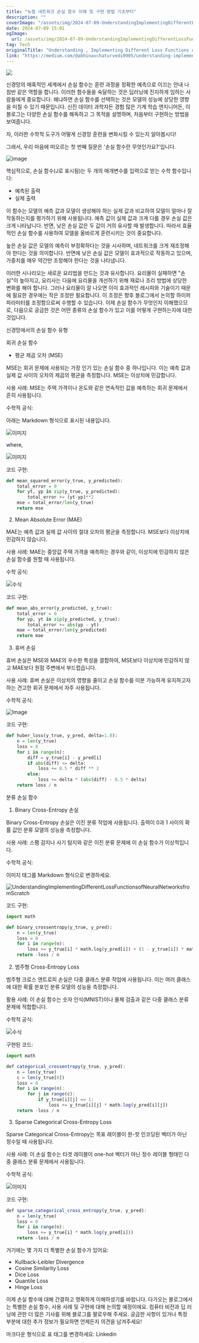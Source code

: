 ```yaml
---
title: "뉴럴 네트워크 손실 함수 이해 및 구현 방법 기초부터"
description: ""
coverImage: "/assets/img/2024-07-09-UnderstandingImplementingDifferentLossFunctionsofNeuralNetworksfromScratch_0.png"
date: 2024-07-09 15:01
ogImage:
  url: /assets/img/2024-07-09-UnderstandingImplementingDifferentLossFunctionsofNeuralNetworksfromScratch_0.png
tag: Tech
originalTitle: "Understanding , Implementing Different Loss Functions of Neural Networks from Scratch"
link: "https://medium.com/@abhinavchaturvedi0905/understanding-implementing-different-loss-functions-of-neural-networks-from-scratch-c39ee92f6c8a"
---
```


<img src="/assets/img/2024-07-09-UnderstandingImplementingDifferentLossFunctionsofNeuralNetworksfromScratch_0.png" />

신경망의 매혹적인 세계에서 손실 함수는 훈련 과정을 정확한 예측으로 이끄는 안내 나침반 같은 역할을 합니다. 이러한 함수들을 숙달하는 것은 딥러닝에 진지하게 임하는 사람들에게 중요합니다. 왜냐하면 손실 함수를 선택하는 것은 모델의 성능에 상당한 영향을 미칠 수 있기 때문입니다. 신진 데이터 과학자든 경험 많은 기계 학습 엔지니어든, 이 블로그는 다양한 손실 함수를 해독하고 그 목적을 설명하며, 처음부터 구현하는 방법을 보여줍니다.

자, 이러한 수학적 도구가 어떻게 신경망 훈련을 변화시킬 수 있는지 알아봅시다!

그래서, 우리 마음에 떠오르는 첫 번째 질문은 '손실 함수란 무엇인가요?'입니다.

<div class="content-ad"></div>

![image](/assets/img/2024-07-09-UnderstandingImplementingDifferentLossFunctionsofNeuralNetworksfromScratch_1.png)

핵심적으로, 손실 함수(J로 표시됨)는 두 개의 매개변수를 입력으로 받는 수학 함수입니다:

- 예측된 출력
- 실제 출력

이 함수는 모델의 예측 값과 모델이 생성해야 하는 실제 값과 비교하여 모델이 얼마나 잘 작동하는지를 평가하기 위해 사용됩니다. 예측 값이 실제 값과 크게 다를 경우 손실 값은 크게 나타납니다. 반면, 낮은 손실 값은 두 값이 거의 유사할 때 발생합니다. 따라서 효율적인 손실 함수를 사용하여 모델을 올바르게 훈련시키는 것이 중요합니다.

<div class="content-ad"></div>

높은 손실 값은 모델의 예측이 부정확하다는 것을 시사하며, 네트워크를 크게 재조정해야 한다는 것을 의미합니다. 반면에 낮은 손실 값은 모델이 효과적으로 작동하고 있으며, 가중치를 매우 약간만 조정해야 한다는 것을 나타냅니다.

이러한 시나리오는 새로운 요리법을 만드는 것과 유사합니다. 요리물이 실패하면 "손실"이 높아지고, 요리사는 다음에 요리물을 개선하기 위해 재료나 조리 방법에 상당한 변화를 해야 합니다. 그러나 요리물이 잘 나오면 이미 효과적인 레시피와 기술이기 때문에 필요한 경우에는 작은 조정만 필요합니다. 이 조정은 향후 블로그에서 논의할 하이퍼파라미터를 조정함으로써 수행할 수 있습니다. 이제 손실 함수가 무엇인지 이해했으므로, 다음으로 궁금한 것은 어떤 종류의 손실 함수가 있고 이를 어떻게 구현하는지에 대한 것입니다.

신경망에서의 손실 함수 유형

회귀 손실 함수

<div class="content-ad"></div>

- 평균 제곱 오차 (MSE)

MSE는 회귀 문제에 사용되는 가장 인기 있는 손실 함수 중 하나입니다. 이는 예측 값과 실제 값 사이의 오차의 제곱의 평균을 측정합니다. MSE는 이상치에 민감합니다.

사용 사례: MSE는 주택 가격이나 온도와 같은 연속적인 값을 예측하는 회귀 문제에서 흔히 사용됩니다.

수학적 공식:

<div class="content-ad"></div>

아래는 Markdown 형식으로 표시된 내용입니다.

![이미지](/assets/img/2024-07-09-UnderstandingImplementingDifferentLossFunctionsofNeuralNetworksfromScratch_2.png)

where,

![이미지](/assets/img/2024-07-09-UnderstandingImplementingDifferentLossFunctionsofNeuralNetworksfromScratch_3.png)

코드 구현:

<div class="content-ad"></div>

```python
def mean_squared_error(y_true, y_predicted):
    total_error = 0
    for yt, yp in zip(y_true, y_predicted):
        total_error += (yt-yp)**2
    mse = total_error/len(y_true)
    return mse
```

2. Mean Absolute Error (MAE)

MAE는 예측 값과 실제 값 사이의 절대 오차의 평균을 측정합니다. MSE보다 이상치에 민감하지 않습니다.

사용 사례: MAE는 중앙값 주택 가격을 예측하는 경우와 같이, 이상치에 민감하지 않은 손실 함수를 원할 때 사용됩니다.

<div class="content-ad"></div>

수학 공식:

![수식](/assets/img/2024-07-09-UnderstandingImplementingDifferentLossFunctionsofNeuralNetworksfromScratch_4.png)

코드 구현:

```python
def mean_abs_error(y_predicted, y_true):
    total_error = 0
    for yp, yt in zip(y_predicted, y_true):
        total_error += abs(yp - yt)
    mae = total_error/len(y_predicted)
    return mae
```

<div class="content-ad"></div>

3. 휴버 손실

휴버 손실은 MSE와 MAE의 우수한 특성을 결합하여, MSE보다 이상치에 민감하지 않고 MAE보다 원점 주변에서 부드럽습니다.

사용 사례: 휴버 손실은 이상치의 영향을 줄이고 손실 함수를 미분 가능하게 유지하고자 하는 견고한 회귀 문제에서 자주 사용됩니다.

수학적 공식:

<div class="content-ad"></div>

![Image](/assets/img/2024-07-09-UnderstandingImplementingDifferentLossFunctionsofNeuralNetworksfromScratch_5.png)

코드 구현:

```python
def huber_loss(y_true, y_pred, delta=1.0):
    n = len(y_true)
    loss = 0
    for i in range(n):
        diff = y_true[i] - y_pred[i]
        if abs(diff) <= delta:
            loss += 0.5 * diff ** 2
        else:
            loss += delta * (abs(diff) - 0.5 * delta)
    return loss / n
```

분류 손실 함수

<div class="content-ad"></div>

1. Binary Cross-Entropy 손실

Binary Cross-Entropy 손실은 이진 분류 작업에 사용됩니다. 출력이 0과 1 사이의 확률 값인 분류 모델의 성능을 측정합니다.

사용 사례: 스팸 감지나 사기 탐지와 같은 이진 분류 문제에 이 손실 함수가 이상적입니다.

수학적 공식:

<div class="content-ad"></div>

이미지 태그를 Markdown 형식으로 변경하세요.

![UnderstandingImplementingDifferentLossFunctionsofNeuralNetworksfromScratch](/assets/img/2024-07-09-UnderstandingImplementingDifferentLossFunctionsofNeuralNetworksfromScratch_6.png)

코드 구현:

```python
import math

def binary_crossentropy(y_true, y_pred):
    n = len(y_true)
    loss = 0
    for i in range(n):
        loss += y_true[i] * math.log(y_pred[i]) + (1 - y_true[i]) * math.log(1 - y_pred[i])
    return -loss / n
```

2. 범주형 Cross-Entropy Loss

<div class="content-ad"></div>

범주형 크로스 엔트로피 손실은 다중 클래스 분류 작업에 사용됩니다. 이는 여러 클래스에 대한 확률 분포인 분류 모델의 성능을 측정합니다.

활용 사례: 이 손실 함수는 숫자 인식(MNIST)이나 물체 검출과 같은 다중 클래스 분류 문제에 적합합니다.

수학적 공식:

![수식](/assets/img/2024-07-09-UnderstandingImplementingDifferentLossFunctionsofNeuralNetworksfromScratch_7.png)

<div class="content-ad"></div>

구현된 코드:

```js
import math

def categorical_crossentropy(y_true, y_pred):
    n = len(y_true)
    c = len(y_true[0])
    loss = 0
    for i in range(n):
        for j in range(c):
            if y_true[i][j] == 1:
                loss += y_true[i][j] * math.log(y_pred[i][j])
    return -loss / n
```

3. Sparse Categorical Cross-Entropy Loss

Sparse Categorical Cross-Entropy는 목표 레이블이 원-핫 인코딩된 벡터가 아닌 정수일 때 사용됩니다.

<div class="content-ad"></div>

사용 사례: 이 손실 함수는 타겟 레이블이 one-hot 벡터가 아닌 정수 레이블 형태인 다중 클래스 분류 문제에서 사용됩니다.

수학적 공식:

![이미지](/assets/img/2024-07-09-UnderstandingImplementingDifferentLossFunctionsofNeuralNetworksfromScratch_8.png)

코드 구현:

<div class="content-ad"></div>

```js
def sparse_categorical_cross_entropy(y_true, y_pred):
    n = len(y_true)
    loss = 0
    for i in range(n):
        loss += y_true[i] * math.log(y_pred[i]))
    return -loss / n
```

거기에는 몇 가지 더 특별한 손실 함수가 있어요:

- Kullback-Leibler Divergence
- Cosine Similarity Loss
- Dice Loss
- Quantile Loss
- Hinge Loss

이제 손실 함수에 대해 간결하고 명확하게 이해하셨기를 바랍니다. 다가오는 블로그에서는 특별한 손실 함수, 사용 사례 및 구현에 대해 논의할 예정이에요. 컴퓨터 비전과 딥 러닝에 관한 더 많은 기사를 위해 블로그를 팔로우해 주세요. 궁금한 사항이 있거나 특정 부분에 대한 추가 정보가 필요하면 언제든지 의견을 남겨주세요!

<div class="content-ad"></div>

마크다운 형식으로 표 태그를 변경하세요: Linkedin

